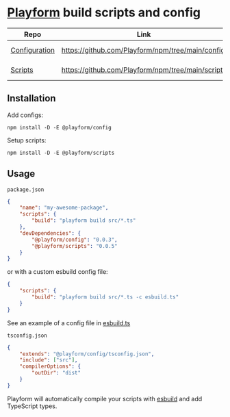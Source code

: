 # [Playform] build scripts and config

| Repo            | Link                                              | Version                                                                                                                             |
| --------------- | ------------------------------------------------- | ----------------------------------------------------------------------------------------------------------------------------------- |
| [Configuration] | https://github.com/Playform/npm/tree/main/config  | [![npm (scoped)](https://img.shields.io/npm/v/@playform/config?color=black&label=%20&logo=npm&logoColor=black)][@playform/config]   |
| [Scripts]       | https://github.com/Playform/npm/tree/main/scripts | [![npm (scoped)](https://img.shields.io/npm/v/@playform/scripts?color=black&label=%20&logo=npm&logoColor=black)][@playform/scripts] |

## Installation

Add configs:

`npm install -D -E @playform/config`

Setup scripts:

`npm install -D -E @playform/scripts`

## Usage

`package.json`

```json
{
	"name": "my-awesome-package",
	"scripts": {
		"build": "playform build src/*.ts"
	},
	"devDependencies": {
		"@playform/config": "0.0.3",
		"@playform/scripts": "0.0.5"
	}
}
```

or with a custom esbuild config file:

```json
{
	"scripts": {
		"build": "playform build src/*.ts -c esbuild.ts"
	}
}
```

See an example of a config file in [esbuild.ts](scripts/src/config/esbuild.ts)

`tsconfig.json`

```json
{
	"extends": "@playform/config/tsconfig.json",
	"include": ["src"],
	"compilerOptions": {
		"outDir": "dist"
	}
}
```

Playform will automatically compile your scripts with [esbuild] and add
TypeScript types.

[@playform/config]: https://npmjs.org/@playform/config
[@playform/scripts]: https://npmjs.org/@playform/scripts
[configuration]: https://github.com/Playform/npm/tree/main/config
[scripts]: https://github.com/Playform/npm/tree/main/scripts
[playform]: https://playform.cloud
[esbuild]: https://npmjs.org/esbuild
